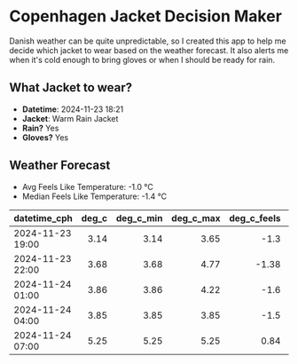 
# Copenhagen Jacket Decision Maker

Danish weather can be quite unpredictable, so I created this app to help me decide which jacket to wear based on the weather forecast. 
It also alerts me when it's cold enough to bring gloves or when I should be ready for rain.

## What Jacket to wear?

- **Datetime**: 2024-11-23 18:21
- **Jacket**: Warm Rain Jacket
- **Rain?** Yes
- **Gloves?** Yes

## Weather Forecast
- Avg Feels Like Temperature: -1.0 °C
- Median Feels Like Temperature: -1.4 °C

| datetime_cph     |   deg_c |   deg_c_min |   deg_c_max |   deg_c_feels | weather   | wind   | rain   |
|:-----------------|--------:|------------:|------------:|--------------:|:----------|:-------|:-------|
| 2024-11-23 19:00 |    3.14 |        3.14 |        3.65 |         -1.3  | Clouds    | Medium | None   |
| 2024-11-23 22:00 |    3.68 |        3.68 |        4.77 |         -1.38 | Clouds    | High   | None   |
| 2024-11-24 01:00 |    3.86 |        3.86 |        4.22 |         -1.6  | Rain      | High   | Low    |
| 2024-11-24 04:00 |    3.85 |        3.85 |        3.85 |         -1.5  | Rain      | High   | Low    |
| 2024-11-24 07:00 |    5.25 |        5.25 |        5.25 |          0.84 | Rain      | High   | Low    |
        
